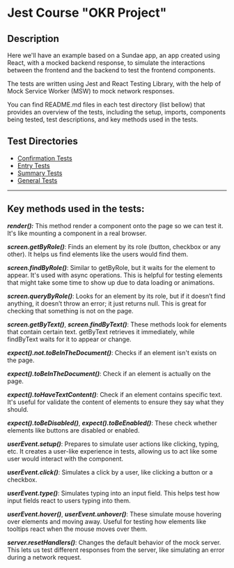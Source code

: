 # Jest Course "OKR Project"

## Description

Here we'll have an example based on a Sundae app, an app created using React, with a mocked backend response, to simulate the interactions between the frontend and the backend to test the frontend components.

The tests are written using Jest and React Testing Library, with the help of Mock Service Worker (MSW) to mock network responses.

You can find README.md files in each test directory (list bellow) that provides an overview of the tests, including the setup, imports, components being tested, test descriptions, and key methods used in the tests.

## Test Directories

- [Confirmation Tests](/sundae-starter/src/pages/confirmation/tests/README.md)
- [Entry Tests](/sundae-starter/src/pages/entry/tests/README.md)
- [Summary Tests](/sundae-starter/src/pages/summary/tests/README.md)
- [General Tests](/sundae-starter/src/tests/README.md)

---

## Key methods used in the tests:

**_render():_** This method render a component onto the page so we can test it. It's like mounting a component in a real browser.

**_screen.getByRole()_**: Finds an element by its role (button, checkbox or any other). It helps us find elements like the users would find them.

**_screen.findByRole()_**: Similar to getByRole, but it waits for the element to appear. It's used with async operations. This is helpful for testing elements that might take some time to show up due to data loading or animations.

**_screen.queryByRole()_**: Looks for an element by its role, but if it doesn’t find anything, it doesn’t throw an error; it just returns null. This is great for checking that something is not on the page.

**_screen.getByText()_**, **_screen.findByText()_**: These methods look for elements that contain certain text. getByText retrieves it immediately, while findByText waits for it to appear or change.

**_expect().not.toBeInTheDocument()_**: Checks if an element isn't exists on the page.

**_expect().toBeInTheDocument()_**: Check if an element is actually on the page.

**_expect().toHaveTextContent()_**: Check if an element contains specific text. It's useful for validate the content of elements to ensure they say what they should.

**_expect().toBeDisabled()_**, **_expect().toBeEnabled()_**: These check whether elements like buttons are disabled or enabled.

**_userEvent.setup()_**: Prepares to simulate user actions like clicking, typing, etc. It creates a user-like experience in tests, allowing us to act like some user would interact with the component.

**_userEvent.click()_**: Simulates a click by a user, like clicking a button or a checkbox.

**_userEvent.type()_**: Simulates typing into an input field. This helps test how input fields react to users typing into them.

**_userEvent.hover()_**, **_userEvent.unhover()_**: These simulate mouse hovering over elements and moving away. Useful for testing how elements like tooltips react when the mouse moves over them.

**_server.resetHandlers()_**: Changes the default behavior of the mock server. This lets us test different responses from the server, like simulating an error during a network request.

